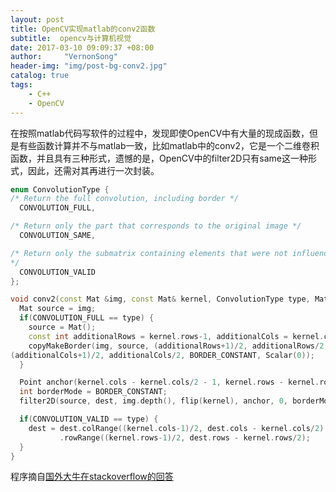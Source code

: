 ```yaml
---
layout: post
title: OpenCV实现matlab的conv2函数
subtitle:  opencv与计算机视觉
date: 2017-03-10 09:09:37 +08:00
author:     "VernonSong"
header-img: "img/post-bg-conv2.jpg"
catalog: true
tags:
    - C++
    - OpenCV
---
```

在按照matlab代码写软件的过程中，发现即使OpenCV中有大量的现成函数，但是有些函数计算并不与matlab一致，比如matlab中的conv2，它是一个二维卷积函数，并且具有三种形式，遗憾的是，OpenCV中的filter2D只有same这一种形式，因此，还需对其再进行一次封装。

```cpp
enum ConvolutionType {   
/* Return the full convolution, including border */
  CONVOLUTION_FULL, 

/* Return only the part that corresponds to the original image */
  CONVOLUTION_SAME,

/* Return only the submatrix containing elements that were not influenced by the border       
*/
  CONVOLUTION_VALID
};

void conv2(const Mat &img, const Mat& kernel, ConvolutionType type, Mat& dest) {
  Mat source = img;
  if(CONVOLUTION_FULL == type) {
    source = Mat();
    const int additionalRows = kernel.rows-1, additionalCols = kernel.cols-1;
    copyMakeBorder(img, source, (additionalRows+1)/2, additionalRows/2,     
(additionalCols+1)/2, additionalCols/2, BORDER_CONSTANT, Scalar(0));
  }

  Point anchor(kernel.cols - kernel.cols/2 - 1, kernel.rows - kernel.rows/2 - 1);
  int borderMode = BORDER_CONSTANT;
  filter2D(source, dest, img.depth(), flip(kernel), anchor, 0, borderMode);

  if(CONVOLUTION_VALID == type) {
    dest = dest.colRange((kernel.cols-1)/2, dest.cols - kernel.cols/2)
           .rowRange((kernel.rows-1)/2, dest.rows - kernel.rows/2);
  }
}
```

程序摘自[国外大牛在stackoverflow的回答](http://blog.timmlinder.com/2011/07/opencv-equivalent-to-matlabs-conv2-function/)